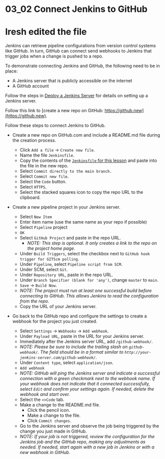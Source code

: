 # 03_02 Connect Jenkins to GitHub
# Iresh edited the file

Jenkins can retrieve pipeline configurations from version control systems like GitHub.  In turn, GitHub can connect send webhooks to Jenkins that trigger jobs when a change is pushed to a repo.

To demonstrate connecting Jenkins and GitHub, the following need to be in place:
- A Jenkins server that is publicly accessible on the internet
- A GitHub account

Follow the steps in [Deploy a Jenkins Server](../../Ch01/01_03-solution-deploy-a-jenkins-server/README.md) for details on setting up a Jenkins server.

Follow this link to [create a new repo on GitHub: https://github.new](https://github.new).

Follow these steps to connect Jenkins to GitHub.

- Create a new repo on GitHub.com and include a README.md file during the creation process.
  - Click `Add a file` -> `Create new file`.
  - Name the file `Jenkinsfile`.
  - Copy the contents of the [`Jenkinsfile` for this lesson](./Jenkinsfile) and paste into the file in the new repo.
  - Select `Commit directly to the main branch.`
  - Select `Commit new file`.
  - Select the `Code` button.
  - Select `HTTPS`.
  - Select the stacked squares icon to copy the repo URL to the clipboard.

- Create a new pipeline project in your Jenkins server.
    - Select `New Item`
    - Enter item name (use the same name as your repo if possible)
    - Select `Pipeline` project
    - `OK`
    - Select `GitHub Project` and paste in the repo URL.
      - *NOTE: This step is optional.  It only creates a link to the repo on the project home page.*
    - Under `Build Triggers`, select the checkbox next to `GitHub hook trigger for GITScm polling`.
    - Under `Pipeline`, select `Pipeline script from SCM`.
    - Under SCM, select `Git`.
    - Under `Repository URL`, paste in the repo URL.
    - Under `Branch Specifier (blank for 'any')`, change `master` to `main`.
    - `Save` &rarr; `Build Now`.
    - *NOTE: The project must run at least one successful build before connecting to GitHub.  This allows Jenkins to read the configuration from the repo.*
    - Copy the URL of your Jenkins server.

- Go back to the GitHub repo and configure the settings to create a webhook for the project you just created.
  - Select `Settings` &rarr; `Webhooks` &rarr; `Add webhook`.
  - Under `Payload URL`, paste in the URL for your Jenkins server.
  - Immediately after the Jenkins server URL, add `/github-webhook/`.
  - *NOTE: Please be sure to include the trailing slash on `github-webhook/`.  The field should be in a format similar to `http://your-jenkins-server.com/github-webhook/`.*
  - Under `Content type`, select `application/json`.
  - `Add webhook`
  - *NOTE: GitHub will ping the Jenkins server and indicate a successful connection with a green checkmark next to the webhook name.  If your webhook does not indicate that it connected successfully, select `Edit` and confirm your settings again.  If needed, delete the webhook and start over.*
  - Select the `<>Code` tab.
  - Make a change to the README.md file.
    - Click the pencil icon.
    - Make a change to the file.
    - Click `Commit changes`.
  - Go to the Jenkins server and observe the job being triggered by the change you just made in GitHub.
  - *NOTE: If your job is not triggered, review the configuration for the Jenkins job and the GitHub repo, making any adjustments as needed.  If needed, start again with a new job in Jenkins or with a new webhook in GitHub.*
